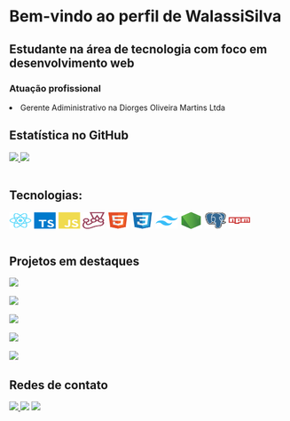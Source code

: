 # Bem-vindo ao perfil de WalassiSilva

<div>
  <h2>Estudante na área de tecnologia com foco em desenvolvimento web</h2>
  <h3>Atuação profissional</h3>
  <li>Gerente Adiministrativo na Diorges Oliveira Martins Ltda</li>

  <h2>Estatística no GitHub</h2>
<a href="https://github.com/WalassiSilva">
  <img height="180em"  src="https://github-readme-stats.vercel.app/api?username=WalassiSilva&show_icons=true&theme=tokyonight&include_all_commits=true&count_private=true"/>
  <img height="180em" src="https://github-readme-stats.vercel.app/api/top-langs/?username=WalassiSilva&layout=compact&langs_count=6&theme=tokyonight" /> 
</a>
</div>

<div style="display: inline_block"> <br />
  <h2>Tecnologias:</h2>
  <img align="center" alt="React" height="30" width="40" src="https://raw.githubusercontent.com/devicons/devicon/master/icons/react/react-original.svg" />
  <img align="center" alt="Ts" height="30" width="40" src="https://raw.githubusercontent.com/devicons/devicon/master/icons/typescript/typescript-plain.svg">
  <img align="center" alt="Js" height="30" width="40" src="https://raw.githubusercontent.com/devicons/devicon/master/icons/javascript/javascript-plain.svg">
  <img align="center" alt="Jest" height="30" width="40" src="https://raw.githubusercontent.com/devicons/devicon/master/icons/jest/jest-plain.svg">
  <img align="center" alt="HTML" height="30" width="40" src="https://raw.githubusercontent.com/devicons/devicon/master/icons/html5/html5-original.svg">
  <img align="center" alt="CSS" height="30" width="40" src="https://raw.githubusercontent.com/devicons/devicon/master/icons/css3/css3-original.svg">
  <img align="center" alt="TailWind" height="30" width="40" src="https://github.com/devicons/devicon/blob/master/icons/tailwindcss/tailwindcss-original.svg">
  <img align="center" alt="Node" height="30" width="40" src="https://raw.githubusercontent.com/devicons/devicon/master/icons/nodejs/nodejs-original.svg">
  <img align="center" alt="PostGreSQL" height="30" width="40" src="https://raw.githubusercontent.com/devicons/devicon/master/icons/postgresql/postgresql-original.svg">
  <img align="center" alt="Npm" height="30" width="40" src="https://github.com/devicons/devicon/blob/master/icons/npm/npm-original-wordmark.svg">
</div>

<br />

<div>
  <h2>Projetos em destaques</h2>
  
  <a href="https://github.com/WalassiSilva/portfolio-2d"><img src="https://github-readme-stats.vercel.app/api/pin/?username=WalassiSilva&repo=portfolio-2d&bg_color=000&border_color=30A3DC&show_icons=true&icon_color=30A3DC&title_color=E94D5F&text_color=FFF" /></a> <br/>
  
  <a href="https://github.com/WalassiSilva/portfolio-react"><img src="https://github-readme-stats.vercel.app/api/pin/?username=WalassiSilva&repo=portfolio-react&bg_color=000&border_color=30A3DC&show_icons=true&icon_color=30A3DC&title_color=E94D5F&text_color=FFF" /></a> <br/>
  
  <a href="https://github.com/WalassiSilva/pokedex-api"><img src="https://github-readme-stats.vercel.app/api/pin/?username=WalassiSilva&repo=pokedex-api&bg_color=000&border_color=30A3DC&show_icons=true&icon_color=30A3DC&title_color=E94D5F&text_color=FFF" /></a> <br/>
  
  <a href="https://github.com/WalassiSilva/money-manager"><img src="https://github-readme-stats.vercel.app/api/pin/?username=WalassiSilva&repo=money-manager&bg_color=000&border_color=30A3DC&show_icons=true&icon_color=30A3DC&title_color=E94D5F&text_color=FFF" /></a> <br/>
  
  <a href="https://github.com/WalassiSilva/money-manager-backend"><img src="https://github-readme-stats.vercel.app/api/pin/?username=WalassiSilva&repo=money-manager-backend&bg_color=000&border_color=30A3DC&show_icons=true&icon_color=30A3DC&title_color=E94D5F&text_color=FFF" /></a> <br/>
  
</div>

<div>
  <h2>Redes de contato</h2>
  <a href= "https://wa.me/+5531986482092">
    <img src="https://img.shields.io/badge/WhatsApp-25D366?style=for-the-badge&logo=whatsapp&logoColor=white" />
  </a> 
  <a href = "mailto:walassi.b@gmail.com"><img src="https://img.shields.io/badge/-Gmail-%23333?style=for-the-badge&logo=gmail&logoColor=white" target="_blank"></a>
  <a href="https://www.linkedin.com/in/walassi-silva" target="_blank"><img src="https://img.shields.io/badge/-LinkedIn-%230077B5?style=for-the-badge&logo=linkedin&logoColor=white" target="_blank"></a> 
  
</div>

